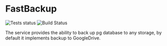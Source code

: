 # FastBackup
![Tests status](https://github.com/kunansy/fastbackup/actions/workflows/linters.yml/badge.svg)
![Build Status](https://github.com/kunansy/fastbackup/actions/workflows/buildx-docker-image.yml/badge.svg)

The service provides the ability to back up pg database to any storage, 
by default it implements backup to GoogleDrive.
